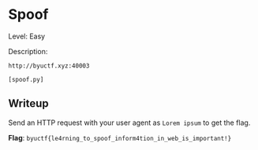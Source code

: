 # Spoof
Level: Easy

Description:
```
http://byuctf.xyz:40003

[spoof.py]
```

## Writeup
Send an HTTP request with your user agent as `Lorem ipsum` to get the flag.

**Flag**: `byuctf{le4rning_to_spoof_inform4tion_in_web_is_important!}`
